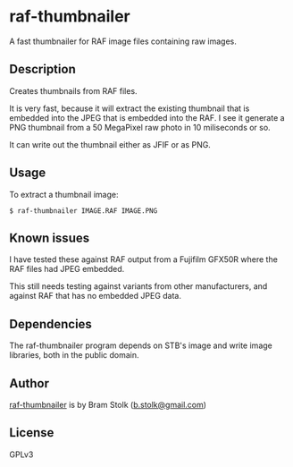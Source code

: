 # raf-thumbnailer

A fast thumbnailer for RAF image files containing raw images.

## Description

Creates thumbnails from RAF files.

It is very fast, because it will extract the existing thumbnail that is embedded into the JPEG that is embedded into the RAF.
I see it generate a PNG thumbnail from a 50 MegaPixel raw photo in 10 miliseconds or so.

It can write out the thumbnail either as JFIF or as PNG.

## Usage

To extract a thumbnail image:

```
$ raf-thumbnailer IMAGE.RAF IMAGE.PNG
```

## Known issues

I have tested these against RAF output from a Fujifilm GFX50R where the RAF files had JPEG embedded.

This still needs testing against variants from other manufacturers, and against RAF that has no embedded JPEG data.

## Dependencies

The raf-thumbnailer program depends on STB's image and write image libraries, both in the public domain.

## Author

[raf-thumbnailer](github.com:stolk/raf-thumbnailer.git) is by Bram Stolk (b.stolk@gmail.com)

## License

GPLv3


